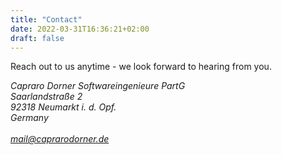 ```yaml
---
title: "Contact"
date: 2022-03-31T16:36:21+02:00
draft: false
---
```


Reach out to us anytime - we look forward to hearing from you.

<div class="pl-4">
  <address>
    Capraro Dorner Softwareingenieure PartG<br/>
    Saarlandstraße 2<br/>
    92318 Neumarkt i. d. Opf.<br/>
    Germany<br/>
    <br/>
    <a href="mailto:mail@caprarodorner.de">mail@caprarodorner.de</a>
  </address>
</div>

